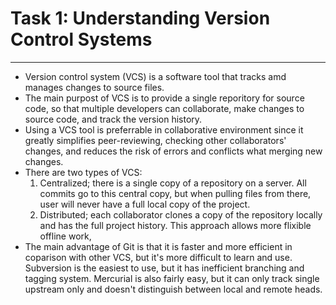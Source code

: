 # Task 1: Understanding Version Control Systems
---
- Version control system (VCS) is a software tool that tracks amd manages changes to source files.
- The main purpost of VCS is to provide a single reporitory for source code, so that multiple developers can collaborate, make changes to source code, and track the version history.
- Using a VCS tool is preferrable in collaborative environment since it greatly simplifies peer-reviewing, checking other collaborators' changes, and reduces the risk of errors and conflicts what merging new changes.
- There are two types of VCS: 
    1. Centralized; there is a single copy of a repository on a server. All commits go to this central copy, but when pulling files from there, user will never have a full local copy of the project.
    2. Distributed; each collaborator clones a copy of the repository locally and has the full project history. This approach allows more flixible offline work,
- The main advantage of Git is that it is faster and more efficient in coparison with other VCS, but it's more difficult to learn and use. Subversion is the easiest to use, but it has inefficient branching and tagging system. Mercurial is also fairly easy, but it can only track single upstream only and doesn't distinguish between local and remote heads. 
